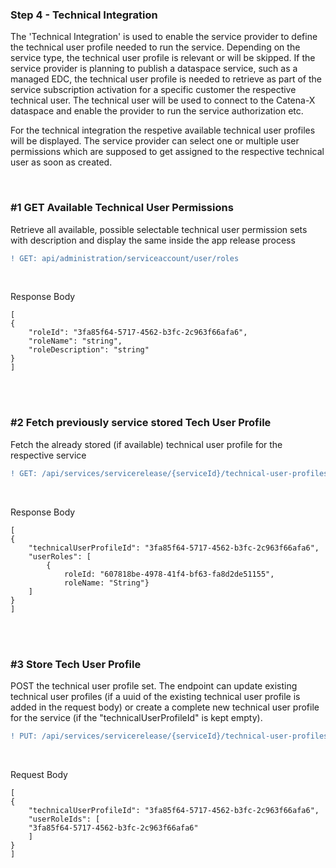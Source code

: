 ### Step 4 - Technical Integration

The 'Technical Integration' is used to enable the service provider to define the technical user profile needed to run the service. Depending on the service type, the technical user profile is relevant or will be skipped.
If the service provider is planning to publish a dataspace service, such as a managed EDC, the technical user profile is needed to retrieve as part of the service subscription activation for a specific customer the respective technical user. The technical user will be used to connect to the Catena-X dataspace and enable the provider to run the service authorization etc.

For the technical integration the respetive available technical user profiles will be displayed.
The service provider can select one or multiple user permissions which are supposed to get assigned to the respective technical user as soon as created.

<br>

### #1 GET Available Technical User Permissions

Retrieve all available, possible selectable technical user permission sets with description and display the same inside the app release process

```diff
! GET: api/administration/serviceaccount/user/roles
```

<br>

Response Body

    [
    {
        "roleId": "3fa85f64-5717-4562-b3fc-2c963f66afa6",
        "roleName": "string",
        "roleDescription": "string"
    }
    ]

<br>
<br>

### #2 Fetch previously service stored Tech User Profile

Fetch the already stored (if available) technical user profile for the respective service

```diff
! GET: /api/services/servicerelease/{serviceId}/technical-user-profiles
```

<br>

Response Body

    [
    {
        "technicalUserProfileId": "3fa85f64-5717-4562-b3fc-2c963f66afa6",
        "userRoles": [
            {
                roleId: "607818be-4978-41f4-bf63-fa8d2de51155",
                roleName: "String"}
        ]
    }
    ]

<br>
<br>

### #3 Store Tech User Profile

POST the technical user profile set. The endpoint can update existing technical user profiles (if a uuid of the existing technical user profile is added in the request body) or create a complete new technical user profile for the service (if the "technicalUserProfileId" is kept empty).

```diff
! PUT: /api/services/servicerelease/{serviceId}/technical-user-profiles
```

<br>

Request Body

    [
    {
        "technicalUserProfileId": "3fa85f64-5717-4562-b3fc-2c963f66afa6",
        "userRoleIds": [
        "3fa85f64-5717-4562-b3fc-2c963f66afa6"
        ]
    }
    ]

<br>
<br>

